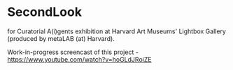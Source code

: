 # SecondLook
 for Curatorial A(i)gents exhibition at Harvard Art Museums' Lightbox Gallery (produced by metaLAB (at) Harvard).
 
 Work-in-progress screencast of this project - https://www.youtube.com/watch?v=hoGLdJRoiZE
